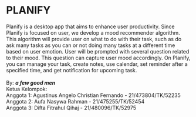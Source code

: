 # PLANIFY

Planify is a desktop app that aims to enhance user productivity. Since Planify is focused on user, we develop a mood recommender algorithm. This algorithm will provide user on what to do with their task, such as do ask many tasks as you can or not doing many tasks at a different time based on user emotion. User will be prompted with several question related to their mood. This question can capture user mood accordingly. On Planify, you can manage your task, create notes, use calendar, set reminder after a specified time, and get notification for upcoming task.
<br><br>
By: **_a few good men_** <br>
Ketua Kelompok: <br>
Anggota 1: Agustinus Angelo Christian Fernando - 21/473804/TK/52235 <br>
Anggota 2: Aufa Nasywa Rahman - 21/475255/TK/52454 <br>
Anggota 3: Difta Fitrahul Qihaj - 21/480096/TK/52975
